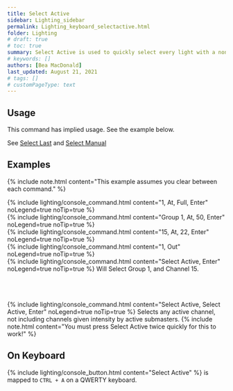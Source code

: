 ```yaml
---
title: Select Active
sidebar: Lighting_sidebar
permalink: Lighting_keyboard_selectactive.html
folder: Lighting
# draft: true
# toc: true
summary: Select Active is used to quickly select every light with a non-0 intensity.
# keywords: []
authors: [Bea MacDonald]
last_updated: August 21, 2021
# tags: []
# customPageType: text
---
```


## Usage
This command has implied usage. See the example below.

See [Select Last](./Lighting_keyboard_selectmanual) and [Select Manual](./Lighting_keyboard_selectmanual)

## Examples
{% include note.html content="This example assumes you clear between each command." %}

{% include lighting/console_command.html content="1, At, Full, Enter" noLegend=true noTip=true %}
<br>
{% include lighting/console_command.html content="Group 1, At, 50, Enter" noLegend=true noTip=true %}
<br>
{% include lighting/console_command.html content="15, At, 22, Enter" noLegend=true noTip=true %}
<br>
{% include lighting/console_command.html content="1, Out" noLegend=true noTip=true %}
<br>
{% include lighting/console_command.html content="Select Active, Enter" noLegend=true noTip=true %}
Will Select Group 1, and Channel 15.

<br><br><br>
{% include lighting/console_command.html content="Select Active, Select Active, Enter" noLegend=true noTip=true %}
Selects any active channel, not including channels given intensity by active submasters.
{% include note.html content="You must press Select Active twice quickly for this to work!" %}


## On Keyboard
{% include lighting/console_button.html content="Select Active" %} is mapped to `CTRL + A` on a QWERTY keyboard.